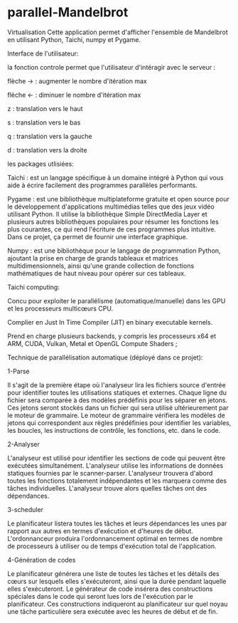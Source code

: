 # parallel-Mandelbrot
Virtualisation
Cette application permet d'afficher l'ensemble de Mandelbrot en utilisant Python, Taichi, numpy et Pygame.

Interface de l'utilisateur:

la fonction controle permet que l'utilisateur d'intéragir avec le serveur : 

flèche -> : augmenter le nombre d'itération max 

flèche <- : diminuer le nombre d'itération max

z : translation vers le haut

s : translation vers le bas 

q : translation vers la gauche 

d : translation vers la droite 


les packages utlisiées:

Taichi : est un langage spécifique à un domaine intégré à Python qui vous aide à écrire facilement des programmes parallèles performants.

Pygame : est une bibliothèque multiplateforme gratuite et open source pour le développement d'applications multimédias telles que des jeux vidéo utilisant Python. Il utilise la bibliothèque Simple DirectMedia Layer et plusieurs autres bibliothèques populaires pour résumer les fonctions les plus courantes, ce qui rend l'écriture de ces programmes plus intuitive. Dans ce projet, ça permet de fournir une interface graphique.

Numpy : est une bibliothèque pour le langage de programmation Python, ajoutant la prise en charge de grands tableaux et matrices multidimensionnels, ainsi qu'une grande collection de fonctions mathématiques de haut niveau pour opérer sur ces tableaux.


Taichi computing:

Concu pour exploiter le parallélisme (automatique/manuelle) dans les GPU et les processeurs multicœurs CPU.

Complier en Just In Time  Compiler (JIT) en binary executable kernels.

Prend en charge plusieurs backends, y compris les processeurs x64 et ARM, CUDA, Vulkan, Metal et OpenGL Compute Shaders ;





Technique de parallélisation automatique (déployé dans ce projet): 

1-Parse

Il s'agit de la première étape où l'analyseur lira les fichiers source d'entrée pour identifier toutes les utilisations statiques et externes. Chaque ligne du fichier sera comparée à des modèles prédéfinis pour les séparer en jetons. Ces jetons seront stockés dans un fichier qui sera utilisé ultérieurement par le moteur de grammaire. Le moteur de grammaire vérifiera les modèles de jetons qui correspondent aux règles prédéfinies pour identifier les variables, les boucles, les instructions de contrôle, les fonctions, etc. dans le code.

2-Analyser

L'analyseur est utilisé pour identifier les sections de code qui peuvent être exécutées simultanément. L'analyseur utilise les informations de données statiques fournies par le scanner-parser. L'analyseur trouvera d'abord toutes les fonctions totalement indépendantes et les marquera comme des tâches individuelles. L'analyseur trouve alors quelles tâches ont des dépendances.

3-scheduler 

Le planificateur listera toutes les tâches et leurs dépendances les unes par rapport aux autres en termes d'exécution et d'heures de début. L'ordonnanceur produira l'ordonnancement optimal en termes de nombre de processeurs à utiliser ou de temps d'exécution total de l'application.

4-Génération de codes

Le planificateur générera une liste de toutes les tâches et les détails des cœurs sur lesquels elles s'exécuteront, ainsi que la durée pendant laquelle elles s'exécuteront. Le générateur de code insérera des constructions spéciales dans le code qui seront lues lors de l'exécution par le planificateur. Ces constructions indiqueront au planificateur sur quel noyau une tâche particulière sera exécutée avec les heures de début et de fin.
